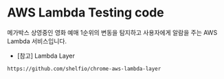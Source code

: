 # AWS Lambda Testing code
메가박스 상영중인 영화 예매 1순위의 변동을 탐지하고 사용자에게 알람을 주는 AWS Lambda 서비스입니다.


- [참고] Lambda Layer
```bash
https://github.com/shelfio/chrome-aws-lambda-layer
```
